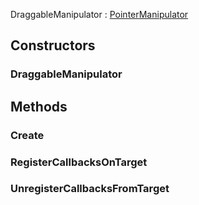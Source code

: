 <p class="title">DraggableManipulator<span> : <a href="https://docs.unity3d.com/6000.1/Documentation/ScriptReference/UIElements.PointerManipulator.html" title="PointerManipulator" class="inherit-link">PointerManipulator</a></span><p>

## Constructors


### DraggableManipulator

<div><Declaration modifier="public" content=" <span>&lt;span class=&quot;method&quot;&gt;DraggableManipulator&lt;/span&gt;(&lt;span class=&quot;param&quot;&gt;&lt;a href=&quot;https://docs.unity3d.com/6000.1/Documentation/ScriptReference/UIElements.VisualElement.html&quot; title=&quot;VisualElement&quot; class=&quot;inherit-link&quot;&gt;VisualElement&lt;/a&gt;&lt;/span&gt; target)</span>"></Declaration></div>

## Methods

### Create

<div><Declaration modifier="public static &lt;a href=&quot;#/api/IndustrialValley.UI/DraggableManipulator&quot; title=&quot;DraggableManipulator&quot; class=&quot;inherit-link&quot;&gt;DraggableManipulator&lt;/a&gt;" content=" <span>&lt;span class=&quot;method&quot;&gt;Create&lt;/span&gt;(&lt;span class=&quot;param&quot;&gt;&lt;a href=&quot;https://docs.unity3d.com/6000.1/Documentation/ScriptReference/UIElements.VisualElement.html&quot; title=&quot;VisualElement&quot; class=&quot;inherit-link&quot;&gt;VisualElement&lt;/a&gt;&lt;/span&gt; target)</span>"></Declaration></div>

### RegisterCallbacksOnTarget

<div><Declaration modifier="protected override void" content=" <span>&lt;span class=&quot;method&quot;&gt;RegisterCallbacksOnTarget&lt;/span&gt;()</span>"></Declaration></div>

### UnregisterCallbacksFromTarget

<div><Declaration modifier="protected override void" content=" <span>&lt;span class=&quot;method&quot;&gt;UnregisterCallbacksFromTarget&lt;/span&gt;()</span>"></Declaration></div>
